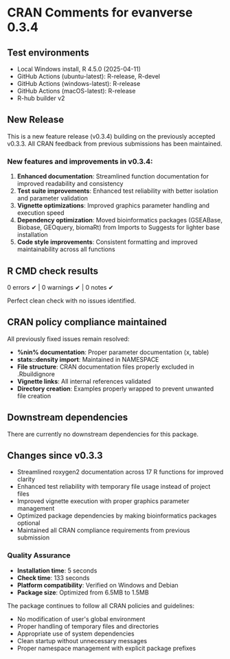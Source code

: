# CRAN Comments for evanverse 0.3.4

## Test environments
* Local Windows install, R 4.5.0 (2025-04-11)
* GitHub Actions (ubuntu-latest): R-release, R-devel
* GitHub Actions (windows-latest): R-release
* GitHub Actions (macOS-latest): R-release
* R-hub builder v2

## New Release

This is a new feature release (v0.3.4) building on the previously accepted v0.3.3. All CRAN feedback from previous submissions has been maintained.

### New features and improvements in v0.3.4:

1. **Enhanced documentation**: Streamlined function documentation for improved readability and consistency
2. **Test suite improvements**: Enhanced test reliability with better isolation and parameter validation
3. **Vignette optimizations**: Improved graphics parameter handling and execution speed
4. **Dependency optimization**: Moved bioinformatics packages (GSEABase, Biobase, GEOquery, biomaRt) from Imports to Suggests for lighter base installation
5. **Code style improvements**: Consistent formatting and improved maintainability across all functions

## R CMD check results

0 errors ✔ | 0 warnings ✔ | 0 notes ✔

Perfect clean check with no issues identified.

## CRAN policy compliance maintained

All previously fixed issues remain resolved:
* **%nin% documentation**: Proper parameter documentation (x, table)
* **stats::density import**: Maintained in NAMESPACE
* **File structure**: CRAN documentation files properly excluded in .Rbuildignore
* **Vignette links**: All internal references validated
* **Directory creation**: Examples properly wrapped to prevent unwanted file creation

## Downstream dependencies

There are currently no downstream dependencies for this package.

## Changes since v0.3.3

* Streamlined roxygen2 documentation across 17 R functions for improved clarity
* Enhanced test reliability with temporary file usage instead of project files
* Improved vignette execution with proper graphics parameter management
* Optimized package dependencies by making bioinformatics packages optional
* Maintained all CRAN compliance requirements from previous submission

### Quality Assurance

* **Installation time**: 5 seconds
* **Check time**: 133 seconds
* **Platform compatibility**: Verified on Windows and Debian
* **Package size**: Optimized from 6.5MB to 1.5MB

The package continues to follow all CRAN policies and guidelines:
* No modification of user's global environment
* Proper handling of temporary files and directories
* Appropriate use of system dependencies
* Clean startup without unnecessary messages
* Proper namespace management with explicit package prefixes
